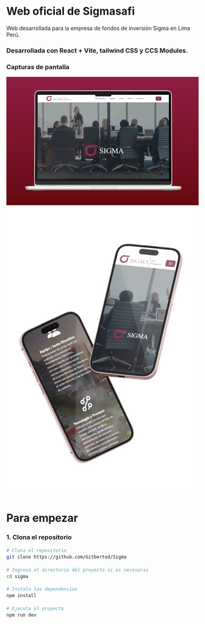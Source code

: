 # Web oficial de Sigmasafi

Web desarrollada para la empresa de fondos de inversión Sigma en Lima Perú.

### Desarrollada con React + Vite, tailwind CSS y CCS Modules.

### Capturas de pantalla 
![Captura de pantalla](./public/captura1.png)
![Captura de pantalla](./public/captura2.jpeg)
 

# Para empezar

### 1. Clona el repositorio

```bash
# Clona el repositorio
git clone https://github.com/Gitbertod/Sigma

# Ingresa al directorio del proyecto si es necesario
cd sigma

# Instala las dependencias
npm install

# Ejecuta el proyecto
npm run dev

